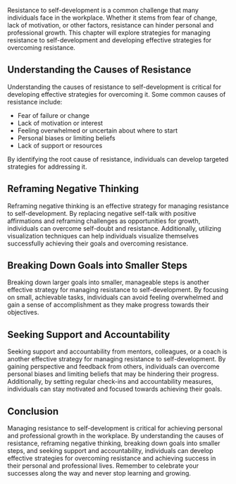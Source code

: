 
Resistance to self-development is a common challenge that many individuals face in the workplace. Whether it stems from fear of change, lack of motivation, or other factors, resistance can hinder personal and professional growth. This chapter will explore strategies for managing resistance to self-development and developing effective strategies for overcoming resistance.

Understanding the Causes of Resistance
--------------------------------------

Understanding the causes of resistance to self-development is critical for developing effective strategies for overcoming it. Some common causes of resistance include:

* Fear of failure or change
* Lack of motivation or interest
* Feeling overwhelmed or uncertain about where to start
* Personal biases or limiting beliefs
* Lack of support or resources

By identifying the root cause of resistance, individuals can develop targeted strategies for addressing it.

Reframing Negative Thinking
---------------------------

Reframing negative thinking is an effective strategy for managing resistance to self-development. By replacing negative self-talk with positive affirmations and reframing challenges as opportunities for growth, individuals can overcome self-doubt and resistance. Additionally, utilizing visualization techniques can help individuals visualize themselves successfully achieving their goals and overcoming resistance.

Breaking Down Goals into Smaller Steps
--------------------------------------

Breaking down larger goals into smaller, manageable steps is another effective strategy for managing resistance to self-development. By focusing on small, achievable tasks, individuals can avoid feeling overwhelmed and gain a sense of accomplishment as they make progress towards their objectives.

Seeking Support and Accountability
----------------------------------

Seeking support and accountability from mentors, colleagues, or a coach is another effective strategy for managing resistance to self-development. By gaining perspective and feedback from others, individuals can overcome personal biases and limiting beliefs that may be hindering their progress. Additionally, by setting regular check-ins and accountability measures, individuals can stay motivated and focused towards achieving their goals.

Conclusion
----------

Managing resistance to self-development is critical for achieving personal and professional growth in the workplace. By understanding the causes of resistance, reframing negative thinking, breaking down goals into smaller steps, and seeking support and accountability, individuals can develop effective strategies for overcoming resistance and achieving success in their personal and professional lives. Remember to celebrate your successes along the way and never stop learning and growing.

